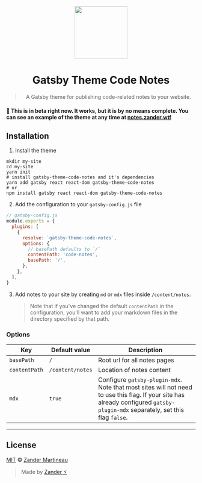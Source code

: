 <div align="center">
  <img src="https://brand.zander.wtf/Avatar.png" width="140">
  <h1>
    Gatsby Theme Code Notes
  </h1>

> A Gatsby theme for publishing code-related notes to your website.

</div>

#### 🚧 This is in beta right now. It works, but it is by no means complete. You can see an example of the theme at any time at [notes.zander.wtf](https://notes.zander.wtf)

## Installation

1. Install the theme

```shell
mkdir my-site
cd my-site
yarn init
# install gatsby-theme-code-notes and it's dependencies
yarn add gatsby react react-dom gatsby-theme-code-notes
# or
npm install gatsby react react-dom gatsby-theme-code-notes
```

2. Add the configuration to your `gatsby-config.js` file

```js
// gatsby-config.js
module.exports = {
  plugins: [
    {
      resolve: `gatsby-theme-code-notes`,
      options: {
        // basePath defaults to `/`
        contentPath: 'code-notes',
        basePath: '/',
      },
    },
  ],
}
```

3. Add notes to your site by creating `md` or `mdx` files inside `/content/notes`.
   > Note that if you've changed the default `contentPath` in the configuration, you'll want to add your markdown files in the directory specified by that path.

### Options

| Key           | Default value    | Description                                                                                                                                                                    |
| ------------- | ---------------- | ------------------------------------------------------------------------------------------------------------------------------------------------------------------------------ |
| `basePath`    | `/`              | Root url for all notes pages                                                                                                                                                   |
| `contentPath` | `/content/notes` | Location of notes content                                                                                                                                                      |
| `mdx`         | `true`           | Configure `gatsby-plugin-mdx`. Note that most sites will not need to use this flag. If your site has already configured `gatsby-plugin-mdx` separately, set this flag `false`. |

---

## License

[MIT](https://choosealicense.com/licenses/mit/) © [Zander Martineau](https://zander.wtf)

> Made by [Zander ⚡](https://github.com/mrmartineau/)
